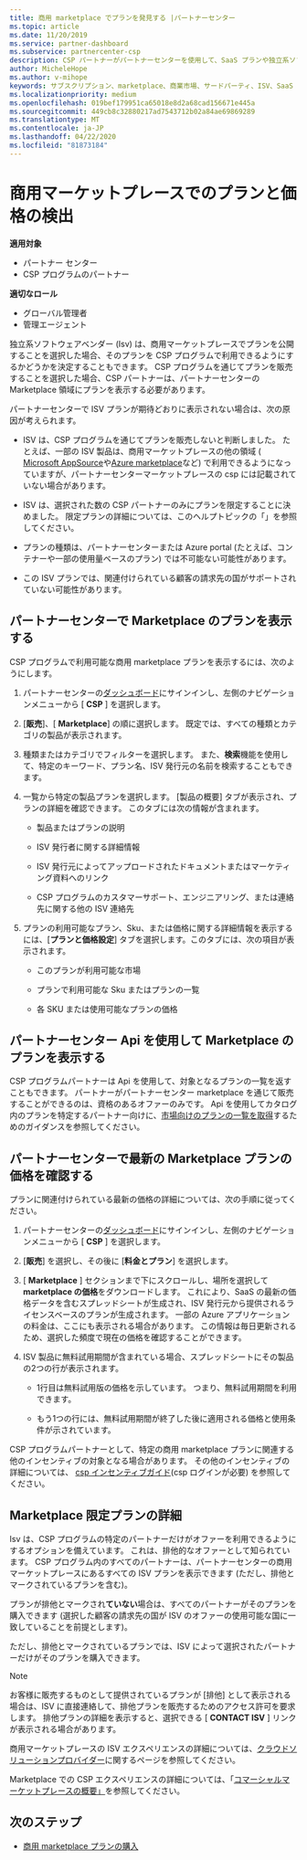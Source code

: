 ```yaml
---
title: 商用 marketplace でプランを発見する |パートナーセンター
ms.topic: article
ms.date: 11/20/2019
ms.service: partner-dashboard
ms.subservice: partnercenter-csp
description: CSP パートナーがパートナーセンターを使用して、SaaS プランや独立系ソフトウェアベンダー (Isv) からの価格を表示または検索する方法について説明します。
author: MicheleHope
ms.author: v-mihope
keywords: サブスクリプション、marketplace、商業市場、サードパーティ、ISV、SaaS プラン、クラウドソリューションプロバイダープログラム、CSP プログラム、CSP パートナー
ms.localizationpriority: medium
ms.openlocfilehash: 019bef179951ca65018e8d2a68cad156671e445a
ms.sourcegitcommit: 449cb8c32880217ad7543712b02a84ae69869289
ms.translationtype: MT
ms.contentlocale: ja-JP
ms.lasthandoff: 04/22/2020
ms.locfileid: "81873184"
---
```

# <a name="discover-offers-and-pricing-in-the-commercial-marketplace"></a>商用マーケットプレースでのプランと価格の検出

**適用対象**

- パートナー センター
- CSP プログラムのパートナー

**適切なロール**

- グローバル管理者
- 管理エージェント

独立系ソフトウェアベンダー (Isv) は、商用マーケットプレースでプランを公開することを選択した場合、そのプランを CSP プログラムで利用できるようにするかどうかを決定することもできます。 CSP プログラムを通じてプランを販売することを選択した場合、CSP パートナーは、パートナーセンターの Marketplace 領域にプランを表示する必要があります。 

パートナーセンターで ISV プランが期待どおりに表示されない場合は、次の原因が考えられます。

- ISV は、CSP プログラムを通じてプランを販売しないと判断しました。 たとえば、一部の ISV 製品は、商用マーケットプレースの他の領域 ( [Microsoft AppSource](https://appsource.microsoft.com/)や[Azure marketplace](https://azuremarketplace.microsoft.com/)など) で利用できるようになっていますが、パートナーセンターマーケットプレースの csp には記載されていない場合があります。

- ISV は、選択された数の CSP パートナーのみにプランを限定することに決めました。 限定プランの詳細については、このヘルプトピックの「」を参照してください。

- プランの種類は、パートナーセンターまたは Azure portal (たとえば、コンテナーや一部の使用量ベースのプラン) では不可能ない可能性があります。

- この ISV プランでは、関連付けられている顧客の請求先の国がサポートされていない可能性があります。

## <a name="view-marketplace-offers-in-partner-center"></a>パートナーセンターで Marketplace のプランを表示する

CSP プログラムで利用可能な商用 marketplace プランを表示するには、次のようにします。 

1. パートナーセンターの[ダッシュボード](https://partner.microsoft.com/dashboard)にサインインし、左側のナビゲーションメニューから [ **CSP** ] を選択します。

2. [**販売**]、[ **Marketplace**] の順に選択します。 既定では、すべての種類とカテゴリの製品が表示されます。

3. 種類またはカテゴリでフィルターを選択します。 また、**検索**機能を使用して、特定のキーワード、プラン名、ISV 発行元の名前を検索することもできます。

4. 一覧から特定の製品プランを選択します。 [製品の概要] タブが表示され、プランの詳細を確認できます。 このタブには次の情報が含まれます。 

    - 製品またはプランの説明

    - ISV 発行者に関する詳細情報

    - ISV 発行元によってアップロードされたドキュメントまたはマーケティング資料へのリンク

    - CSP プログラムのカスタマーサポート、エンジニアリング、または連絡先に関する他の ISV 連絡先

5. プランの利用可能なプラン、Sku、または価格に関する詳細情報を表示するには、[**プランと価格設定**] タブを選択します。このタブには、次の項目が表示されます。

    - このプランが利用可能な市場

    - プランで利用可能な Sku またはプランの一覧

    - 各 SKU または使用可能なプランの価格

## <a name="view-marketplace-offers-via-partner-center-apis"></a>パートナーセンター Api を使用して Marketplace のプランを表示する

CSP プログラムパートナーは Api を使用して、対象となるプランの一覧を返すこともできます。 パートナーがパートナーセンター marketplace を通じて販売することができるのは、資格のあるオファーのみです。 Api を使用してカタログ内のプランを特定するパートナー向けに、[市場向けのプランの一覧を取得](https://docs.microsoft.com/partner-center/develop/create-subscription-azure-marketplace-products#get-a-list-of-offers-for-a-market)するためのガイダンスを参照してください。

## <a name="view-the-latest-marketplace-offer-pricing-in-partner-center"></a>パートナーセンターで最新の Marketplace プランの価格を確認する

プランに関連付けられている最新の価格の詳細については、次の手順に従ってください。

1. パートナーセンターの[ダッシュボード](https://partner.microsoft.com/dashboard)にサインインし、左側のナビゲーションメニューから [ **CSP** ] を選択します。

2. [**販売**] を選択し、その後に [**料金とプラン**] を選択します。

3. [ **Marketplace** ] セクションまで下にスクロールし、場所を選択して**marketplace の価格**をダウンロードします。 これにより、SaaS の最新の価格データを含むスプレッドシートが生成され、ISV 発行元から提供されるライセンスベースのプランが生成されます。 一部の Azure アプリケーションの料金は、ここにも表示される場合があります。 この情報は毎日更新されるため、選択した頻度で現在の価格を確認することができます。

4. ISV 製品に無料試用期間が含まれている場合、スプレッドシートにその製品の2つの行が表示されます。

    - 1行目は無料試用版の価格を示しています。 つまり、無料試用期間を利用できます。

    - もう1つの行には、無料試用期間が終了した後に適用される価格と使用条件が示されています。

CSP プログラムパートナーとして、特定の商用 marketplace プランに関連する他のインセンティブの対象となる場合があります。 その他のインセンティブの詳細については、 [csp インセンティブガイド](https://aka.ms/partnerincentives)(csp ログインが必要) を参照してください。

## <a name="learn-about-marketplace-exclusive-offers"></a>Marketplace 限定プランの詳細

Isv は、CSP プログラムの特定のパートナーだけがオファーを利用できるようにするオプションを備えています。 これは、排他的なオファーとして知られています。 CSP プログラム内のすべてのパートナーは、パートナーセンターの商用マーケットプレースにあるすべての ISV プランを表示できます (ただし、排他とマークされているプランを含む)。

プランが排他とマークされ**ていない**場合は、すべてのパートナーがそのプランを購入できます (選択した顧客の請求先の国が ISV のオファーの使用可能な国に一致していることを前提とします)。

ただし、排他とマークされているプランでは、ISV によって選択されたパートナーだけがそのプランを購入できます。

> [!NOTE]
> お客様に販売するものとして提供されているプランが [排他] として表示される場合は、ISV に直接連絡して、排他プランを販売するためのアクセス許可を要求します。 排他プランの詳細を表示すると、選択できる [ **CONTACT ISV** ] リンクが表示される場合があります。

商用マーケットプレースの ISV エクスペリエンスの詳細については、[クラウドソリューションプロバイダー](https://docs.microsoft.com/azure/marketplace/cloud-solution-providers)に関するページを参照してください。

Marketplace での CSP エクスペリエンスの詳細については、「[コマーシャルマーケットプレースの概要」](csp-commercial-marketplace-overview.md)を参照してください。

## <a name="next-steps"></a>次のステップ

- [商用 marketplace プランの購入](csp-commercial-marketplace-purchase.md)
